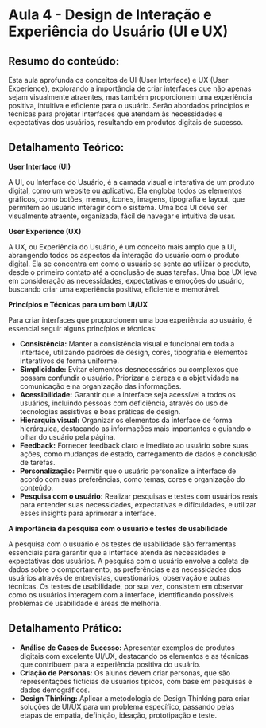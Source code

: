 # Aula 4 - Design de Interação e Experiência do Usuário (UI e UX)


## Resumo do conteúdo:
Esta aula aprofunda os conceitos de UI (User Interface) e UX (User Experience), explorando a importância de criar interfaces que não apenas sejam visualmente atraentes, mas também proporcionem uma experiência positiva, intuitiva e eficiente para o usuário. Serão abordados princípios e técnicas para projetar interfaces que atendam às necessidades e expectativas dos usuários, resultando em produtos digitais de sucesso.

## Detalhamento Teórico:

**User Interface (UI)**

A UI, ou Interface do Usuário, é a camada visual e interativa de um produto digital, como um website ou aplicativo. Ela engloba todos os elementos gráficos, como botões, menus, ícones, imagens, tipografia e layout, que permitem ao usuário interagir com o sistema. Uma boa UI deve ser visualmente atraente, organizada, fácil de navegar e intuitiva de usar.

**User Experience (UX)**

A UX, ou Experiência do Usuário, é um conceito mais amplo que a UI, abrangendo todos os aspectos da interação do usuário com o produto digital. Ela se concentra em como o usuário se sente ao utilizar o produto, desde o primeiro contato até a conclusão de suas tarefas. Uma boa UX leva em consideração as necessidades, expectativas e emoções do usuário, buscando criar uma experiência positiva, eficiente e memorável.

**Princípios e Técnicas para um bom UI/UX**

Para criar interfaces que proporcionem uma boa experiência ao usuário, é essencial seguir alguns princípios e técnicas:

* **Consistência:** Manter a consistência visual e funcional em toda a interface, utilizando padrões de design, cores, tipografia e elementos interativos de forma uniforme.
* **Simplicidade:** Evitar elementos desnecessários ou complexos que possam confundir o usuário. Priorizar a clareza e a objetividade na comunicação e na organização das informações.
* **Acessibilidade:** Garantir que a interface seja acessível a todos os usuários, incluindo pessoas com deficiência, através do uso de tecnologias assistivas e boas práticas de design.
* **Hierarquia visual:** Organizar os elementos da interface de forma hierárquica, destacando as informações mais importantes e guiando o olhar do usuário pela página.
* **Feedback:** Fornecer feedback claro e imediato ao usuário sobre suas ações, como mudanças de estado, carregamento de dados e conclusão de tarefas.
* **Personalização:** Permitir que o usuário personalize a interface de acordo com suas preferências, como temas, cores e organização do conteúdo.
* **Pesquisa com o usuário:** Realizar pesquisas e testes com usuários reais para entender suas necessidades, expectativas e dificuldades, e utilizar esses insights para aprimorar a interface.

**A importância da pesquisa com o usuário e testes de usabilidade**

A pesquisa com o usuário e os testes de usabilidade são ferramentas essenciais para garantir que a interface atenda às necessidades e expectativas dos usuários. A pesquisa com o usuário envolve a coleta de dados sobre o comportamento, as preferências e as necessidades dos usuários através de entrevistas, questionários, observação e outras técnicas. Os testes de usabilidade, por sua vez, consistem em observar como os usuários interagem com a interface, identificando possíveis problemas de usabilidade e áreas de melhoria.

## Detalhamento Prático:

* **Análise de Cases de Sucesso:** Apresentar exemplos de produtos digitais com excelente UI/UX, destacando os elementos e as técnicas que contribuem para a experiência positiva do usuário.
* **Criação de Personas:** Os alunos devem criar personas, que são representações fictícias de usuários típicos, com base em pesquisas e dados demográficos.
* **Design Thinking:** Aplicar a metodologia de Design Thinking para criar soluções de UI/UX para um problema específico, passando pelas etapas de empatia, definição, ideação, prototipação e teste.

